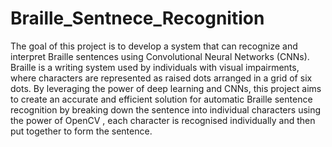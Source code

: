 # Braille_Sentnece_Recognition
The goal of this project is to develop a system that can recognize and interpret Braille sentences using Convolutional Neural Networks (CNNs). Braille is a writing system used by individuals with visual impairments, where characters are represented as raised dots arranged in a grid of six dots. By leveraging the power of deep learning and CNNs, this project aims to create an accurate and efficient solution for automatic Braille sentence recognition by breaking down the sentence into individual characters using the power of OpenCV , each character is recognised individually and then put together to form the sentence.
